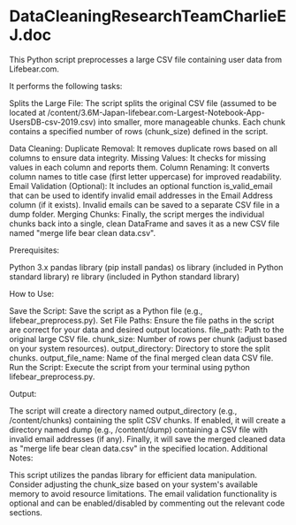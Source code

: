 # DataCleaningResearchTeamCharlieEJ.doc
This Python script preprocesses a large CSV file containing user data from Lifebear.com. 

It performs the following tasks:

Splits the Large File:
The script splits the original CSV file (assumed to be located at /content/3.6M-Japan-lifebear.com-Largest-Notebook-App-UsersDB-csv-2019.csv) into smaller, more manageable chunks. Each chunk contains a specified number of rows (chunk_size) defined in the script.

Data Cleaning:
Duplicate Removal: It removes duplicate rows based on all columns to ensure data integrity.
Missing Values: It checks for missing values in each column and reports them.
Column Renaming: It converts column names to title case (first letter uppercase) for improved readability.
Email Validation (Optional): It includes an optional function is_valid_email that can be used to identify invalid email addresses in the Email Address column (if it exists). Invalid emails can be saved to a separate CSV file in a dump folder.
Merging Chunks: Finally, the script merges the individual chunks back into a single, clean DataFrame and saves it as a new CSV file named "merge life bear clean data.csv".


Prerequisites:

Python 3.x
pandas library (pip install pandas)
os library (included in Python standard library)
re library (included in Python standard library)

How to Use:

Save the Script: Save the script as a Python file (e.g., lifebear_preprocess.py).
Set File Paths: Ensure the file paths in the script are correct for your data and desired output locations.
file_path: Path to the original large CSV file.
chunk_size: Number of rows per chunk (adjust based on your system resources).
output_directory: Directory to store the split chunks.
output_file_name: Name of the final merged clean data CSV file.
Run the Script: Execute the script from your terminal using python lifebear_preprocess.py.

Output:

The script will create a directory named output_directory (e.g., /content/chunks) containing the split CSV chunks.
If enabled, it will create a directory named dump (e.g., /content/dump) containing a CSV file with invalid email addresses (if any).
Finally, it will save the merged cleaned data as "merge life bear clean data.csv" in the specified location.
Additional Notes:

This script utilizes the pandas library for efficient data manipulation.
Consider adjusting the chunk_size based on your system's available memory to avoid resource limitations.
The email validation functionality is optional and can be enabled/disabled by commenting out the relevant code sections.







